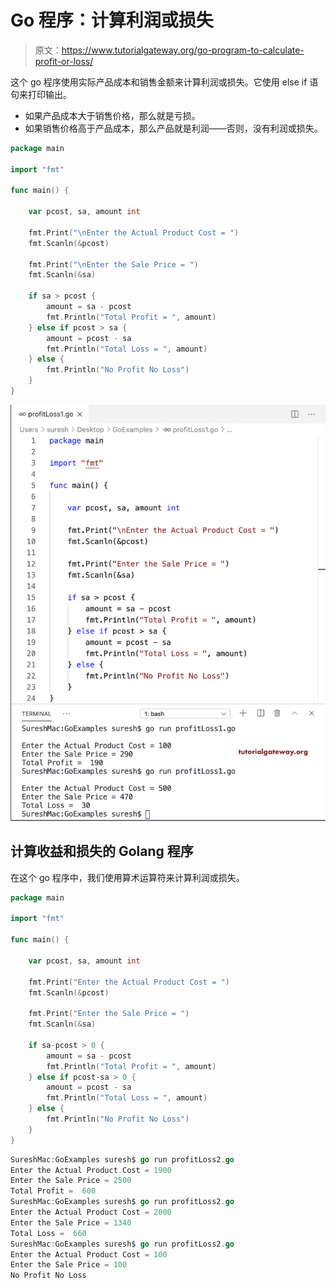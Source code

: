 # Go 程序：计算利润或损失

> 原文：<https://www.tutorialgateway.org/go-program-to-calculate-profit-or-loss/>

这个 go 程序使用实际产品成本和销售金额来计算利润或损失。它使用 else if 语句来打印输出。

*   如果产品成本大于销售价格，那么就是亏损。
*   如果销售价格高于产品成本，那么产品就是利润——否则，没有利润或损失。

```go
package main

import "fmt"

func main() {

    var pcost, sa, amount int

    fmt.Print("\nEnter the Actual Product Cost = ")
    fmt.Scanln(&pcost)

    fmt.Print("\nEnter the Sale Price = ")
    fmt.Scanln(&sa)

    if sa > pcost {
        amount = sa - pcost
        fmt.Println("Total Profit = ", amount)
    } else if pcost > sa {
        amount = pcost - sa
        fmt.Println("Total Loss = ", amount)
    } else {
        fmt.Println("No Profit No Loss")
    }
}
```

![Go Program to Calculate Profit or Loss 1](img/3967f36714a0bfa882e917c5ca8ae3c2.png)

## 计算收益和损失的 Golang 程序

在这个 go 程序中，我们使用算术运算符来计算利润或损失。

```go
package main

import "fmt"

func main() {

    var pcost, sa, amount int

    fmt.Print("Enter the Actual Product Cost = ")
    fmt.Scanln(&pcost)

    fmt.Print("Enter the Sale Price = ")
    fmt.Scanln(&sa)

    if sa-pcost > 0 {
        amount = sa - pcost
        fmt.Println("Total Profit = ", amount)
    } else if pcost-sa > 0 {
        amount = pcost - sa
        fmt.Println("Total Loss = ", amount)
    } else {
        fmt.Println("No Profit No Loss")
    }
}
```

```go
SureshMac:GoExamples suresh$ go run profitLoss2.go
Enter the Actual Product Cost = 1900
Enter the Sale Price = 2500
Total Profit =  600
SureshMac:GoExamples suresh$ go run profitLoss2.go
Enter the Actual Product Cost = 2000
Enter the Sale Price = 1340
Total Loss =  660
SureshMac:GoExamples suresh$ go run profitLoss2.go
Enter the Actual Product Cost = 100
Enter the Sale Price = 100
No Profit No Loss
```